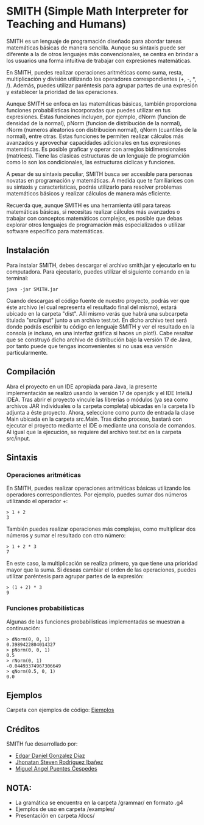 # SMITH (Simple Math Interpreter for Teaching and Humans)
SMITH es un lenguaje de programación diseñado para abordar tareas matemáticas básicas de manera sencilla. Aunque su sintaxis puede ser diferente a la de otros lenguajes más convencionales, se centra en brindar a los usuarios una forma intuitiva de trabajar con expresiones matemáticas.

En SMITH, puedes realizar operaciones aritméticas como suma, resta, multiplicación y división utilizando los operadores correspondientes (+, -, *, /). Además, puedes utilizar paréntesis para agrupar partes de una expresión y establecer la prioridad de las operaciones.

Aunque SMITH se enfoca en las matemáticas básicas, también proporciona funciones probabilisticas incorporadas que puedes utilizar en tus expresiones. Estas funciones incluyen, por ejemplo, dNorm (funcion de densidad de la normal), pNorm (funcion de distribución de la normal), rNorm (numeros aleatorios con distribucion normal), qNorm (cuantiles de la normal), entre otras. Estas funciones te permiten realizar cálculos más avanzados y aprovechar capacidades adicionales en tus expresiones matemáticas. Es posible graficar y operar con arreglos bidimensionales (matrices). Tiene las clasicas estructuras de un lenguaje de programción como lo son los condicionales, las estructuras ciclicas y funciones.

A pesar de su sintaxis peculiar, SMITH busca ser accesible para personas novatas en programación y matemáticas. A medida que te familiarices con su sintaxis y características, podrás utilizarlo para resolver problemas matemáticos básicos y realizar cálculos de manera más eficiente.

Recuerda que, aunque SMITH es una herramienta útil para tareas matemáticas básicas, si necesitas realizar cálculos más avanzados o trabajar con conceptos matemáticos complejos, es posible que debas explorar otros lenguajes de programación más especializados o utilizar software específico para matemáticas.

## Instalación
Para instalar SMITH, debes descargar el archivo smith.jar y ejecutarlo en tu computadora. Para ejecutarlo, puedes utilizar el siguiente comando en la terminal:

```
java -jar SMITH.jar
```

Cuando descargas el código fuente de nuestro proyecto, podrás ver que éste archivo (el cual representa el resultado final del mismo), estará ubicado en la carpeta
"dist". Allí mismo verás que habrá una subcarpeta titulada "src/input" junto a un archivo test.txt. En dicho archivo test será donde podrás escribir tu código en lenguaje
SMITH y ver el resultado en la consola (e incluso, en una interfaz gráfica si haces un plot!). Cabe resaltar que se construyó dicho archivo de distribución
bajo la versión 17 de Java, por tanto puede que tengas inconvenientes si no usas esa versión particularmente.
## Compilación
Abra el proyecto en un IDE apropiada para Java, la presente implementación se realizó usando la versión 17 de openjdk y el IDE IntelliJ IDEA.
Tras abrir el proyecto vincule las librerías o módulos (ya sea como archivos JAR individuales o la carpeta completa) ubicadas en la carpeta lib adjunta a éste proyecto.
Ahora, seleccione como punto de entrada la clase Main ubicada en la carpeta src.Main. Tras dicho proceso, bastará con ejecutar el proyecto mediante el IDE o mediante una
consola de comandos. Al igual que la ejecución, se requiere del archivo test.txt en la carpeta src/input.
## Sintaxis
### Operaciones aritméticas
En SMITH, puedes realizar operaciones aritméticas básicas utilizando los operadores correspondientes. Por ejemplo, puedes sumar dos números utilizando el operador +:

```
> 1 + 2
3
```

También puedes realizar operaciones más complejas, como multiplicar dos números y sumar el resultado con otro número:

```
> 1 + 2 * 3
7
```

En este caso, la multiplicación se realiza primero, ya que tiene una prioridad mayor que la suma. Si deseas cambiar el orden de las operaciones, puedes utilizar paréntesis para agrupar partes de la expresión:

```
> (1 + 2) * 3
9
```

### Funciones probabilísticas

Algunas de las funciones probabilisticas implementadas se muestran a continuación:

```
> dNorm(0, 0, 1)
0.3989422804014327
> pNorm(0, 0, 1)
0.5
> rNorm(0, 1)
-0.04493374967306649
> qNorm(0.5, 0, 1)
0.0
```

## Ejemplos
Carpeta con ejemplos de código:
[Ejemplos](./examples/)

## Créditos
SMITH fue desarrollado por:
- [Edgar Daniel Gonzalez Diaz](edgonzalezdi@unal.edu.co)
- [Jhonatan Steven Rodriguez Ibañez](jhrodriguezi@unal.edu.co)
- [Miguel Angel Puentes Cespedes](mipuentesc@unal.edu.co)

## NOTA:
- La gramática se encuentra en la carpeta /grammar/ en formato .g4
- Ejemplos de uso en carpeta /examples/
- Presentación en carpeta /docs/